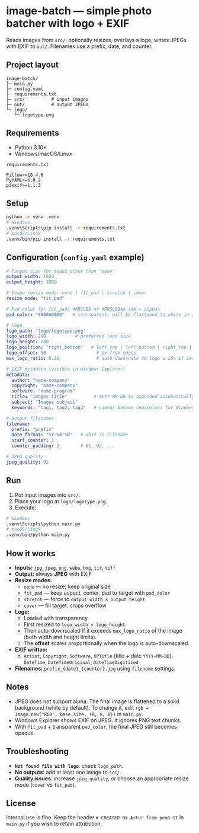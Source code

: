 # image-batch — simple photo batcher with logo + EXIF

Reads images from `src/`, optionally resizes, overlays a logo, writes JPEGs with EXIF to `out/`. Filenames use a prefix, date, and counter.

## Project layout
```
image-batch/
├─ main.py
├─ config.yaml
├─ requirements.txt
├─ src/          # input images
├─ out/          # output JPEGs
└─ logo/
   └─ logotype.png
```

## Requirements
- Python 3.10+
- Windows/macOS/Linux

`requirements.txt`
```
Pillow>=10.4.0
PyYAML>=6.0.2
piexif>=1.1.3
```

## Setup
```bash
python -m venv .venv
# Windows
.venv\Scripts\pip install -r requirements.txt
# macOS/Linux
.venv/bin/pip install -r requirements.txt
```

## Configuration (`config.yaml` example)
```yaml
# Target size for modes other than "none"
output_width: 1920
output_height: 1080

# Image resize mode: none | fit_pad | stretch | cover
resize_mode: "fit_pad"

# Pad color for fit_pad; #RRGGBB or #RRGGBBAA (AA = alpha)
pad_color: "#00000000"   # transparent; will be flattened to white in JPEG

# Logo
logo_path: "logo/logotype.png"
logo_width: 200           # preferred logo size
logo_height: 200
logo_position: "right_bottom"   # left_top | left_bottom | right_top | right_bottom
logo_offset: 50                   # px from edges
max_logo_ratio: 0.25              # auto-downscale so logo ≤ 25% of image width/height

# EXIF metadata (visible in Windows Explorer)
metadata:
  author: "name-company"
  copyright: "name-company"
  software: "name-program"
  title: "Images title"          # YYYY-MM-DD is appended automatically
  subject: "Images subject"
  keywords: "tag1, tag2, tag3"   # commas become semicolons for Windows

# Output filenames
filename:
  prefix: "prefix"
  date_format: "%Y-%m-%d"   # date in filename
  start_counter: 1
  counter_padding: 2        # 01, 02, ...

# JPEG quality
jpeg_quality: 92
```

## Run
1. Put input images into `src/`.
2. Place your logo at `logo/logotype.png`.
3. Execute:
```bash
# Windows
.venv\Scripts\python main.py
# macOS/Linux
.venv/bin/python main.py
```

## How it works
- **Inputs:** `jpg`, `jpeg`, `png`, `webp`, `bmp`, `tif`, `tiff`
- **Output:** always **JPEG** with EXIF
- **Resize modes:**
  - `none` — no resize; keep original size
  - `fit_pad` — keep aspect, center, pad to target with `pad_color`
  - `stretch` — force to `output_width × output_height`
  - `cover` — fill target; crops overflow
- **Logo:**
  - Loaded with transparency.
  - First resized to `logo_width × logo_height`.
  - Then auto-downscaled if it exceeds `max_logo_ratio` of the image (both width and height limits).
  - The **offset** scales proportionally when the logo is auto-downscaled.
- **EXIF written:**
  - `Artist`, `Copyright`, `Software`, `XPTitle` (title + date `YYYY-MM-DD`), `DateTime`, `DateTimeOriginal`, `DateTimeDigitized`
- **Filenames:** `prefix_{date}_{counter}.jpg` using `filename` settings.

## Notes
- JPEG does not support alpha. The final image is flattened to a solid background (white by default). To change it, edit `rgb = Image.new("RGB", base.size, (R, G, B))` in `main.py`.
- Windows Explorer shows EXIF on JPEG. It ignores PNG text chunks.
- With `fit_pad` + transparent `pad_color`, the final JPEG still becomes opaque.

## Troubleshooting
- **`Not found file with logo`**: check `logo_path`.
- **No outputs**: add at least one image to `src/`.
- **Quality issues**: increase `jpeg_quality`, or choose an appropriate resize mode (`cover` vs `fit_pad`).

## License
Internal use is fine. Keep the header `# CREATED BY Artur from pema-IT` in `main.py` if you wish to retain attribution.
